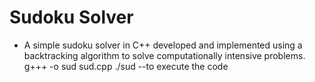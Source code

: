 # Sudoku Solver
- A simple sudoku solver in C++ developed and implemented using a backtracking algorithm to solve computationally intensive problems.
g+++ -o sud sud.cpp 
./sud
--to execute the code